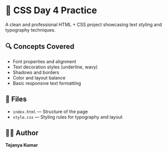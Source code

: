 # 🎨 CSS Day 4 Practice

A clean and professional HTML + CSS project showcasing text styling and typography techniques.

## 🔍 Concepts Covered
- Font properties and alignment
- Text decoration styles (underline, wavy)
- Shadows and borders
- Color and layout balance
- Basic responsive text formatting

## 📂 Files
- `index.html` — Structure of the page
- `style.css` — Styling rules for typography and layout

## 🧑‍💻 Author
**Tejanya Kumar**
